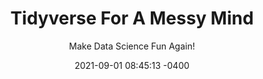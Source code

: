 ---
layout: post
title: "Tidyverse For A Messy Mind"
subtitle: "Make Data Science Fun Again!"
date: 2021-09-01 08:45:13 -0400
background: ''
---
